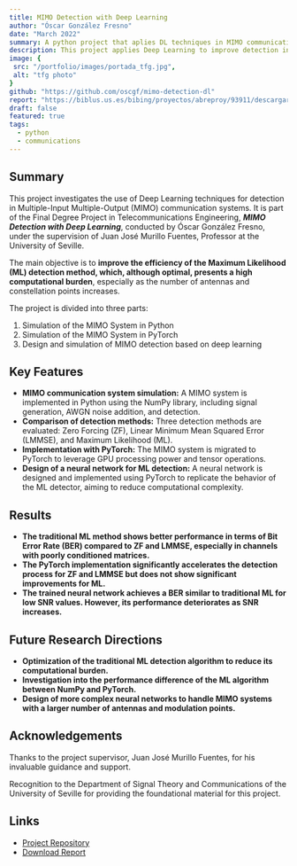 ```yaml
---
title: MIMO Detection with Deep Learning
author: "Óscar González Fresno"
date: "March 2022"
summary: A python project that aplies DL techniques in MIMO communication systems
description: This project applies Deep Learning to improve detection in MIMO communication systems, focusing on beating traditional detection methods.
image: {
 src: "/portfolio/images/portada_tfg.jpg",
 alt: "tfg photo"
}
github: "https://github.com/oscgf/mimo-detection-dl"
report: "https://biblus.us.es/bibing/proyectos/abreproy/93911/descargar_fichero/TFG-3911+GONZ%C3%81LEZ+FRESNO%2C+%C3%93SCAR.pdf"
draft: false
featured: true
tags: 
  - python
  - communications
---
```


## Summary

This project investigates the use of Deep Learning techniques for detection in Multiple-Input Multiple-Output (MIMO) communication systems. It is part of the Final Degree Project in Telecommunications Engineering, ***MIMO Detection with Deep Learning***, conducted by Óscar González Fresno, under the supervision of Juan José Murillo Fuentes, Professor at the University of Seville.

The main objective is to **improve the efficiency of the Maximum Likelihood (ML) detection method, which, although optimal, presents a high computational burden**, especially as the number of antennas and constellation points increases.

The project is divided into three parts:

1. Simulation of the MIMO System in Python
2. Simulation of the MIMO System in PyTorch
3. Design and simulation of MIMO detection based on deep learning

## Key Features

* **MIMO communication system simulation:** A MIMO system is implemented in Python using the NumPy library, including signal generation, AWGN noise addition, and detection.
* **Comparison of detection methods:** Three detection methods are evaluated: Zero Forcing (ZF), Linear Minimum Mean Squared Error (LMMSE), and Maximum Likelihood (ML).
* **Implementation with PyTorch:** The MIMO system is migrated to PyTorch to leverage GPU processing power and tensor operations.
* **Design of a neural network for ML detection:** A neural network is designed and implemented using PyTorch to replicate the behavior of the ML detector, aiming to reduce computational complexity.

## Results

* **The traditional ML method shows better performance in terms of Bit Error Rate (BER) compared to ZF and LMMSE, especially in channels with poorly conditioned matrices.**
* **The PyTorch implementation significantly accelerates the detection process for ZF and LMMSE but does not show significant improvements for ML.**
* **The trained neural network achieves a BER similar to traditional ML for low SNR values. However, its performance deteriorates as SNR increases.**

## Future Research Directions

* **Optimization of the traditional ML detection algorithm to reduce its computational burden.**
* **Investigation into the performance difference of the ML algorithm between NumPy and PyTorch.**
* **Design of more complex neural networks to handle MIMO systems with a larger number of antennas and modulation points.**


## Acknowledgements

Thanks to the project supervisor, Juan José Murillo Fuentes, for his invaluable guidance and support. 

Recognition to the Department of Signal Theory and Communications of the University of Seville for providing the foundational material for this project.

## Links
- [Project Repository](https://github.com/oscgf/mimo-detection-dl)
- [Download Report](https://biblus.us.es/bibing/proyectos/abreproy/93911/descargar_fichero/TFG-3911+GONZ%C3%81LEZ+FRESNO%2C+%C3%93SCAR.pdf)